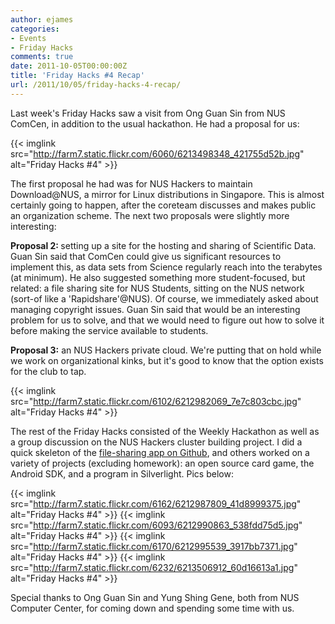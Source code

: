 ```yaml
---
author: ejames
categories:
- Events
- Friday Hacks
comments: true
date: 2011-10-05T00:00:00Z
title: 'Friday Hacks #4 Recap'
url: /2011/10/05/friday-hacks-4-recap/
---
```


Last week's Friday Hacks saw a visit from Ong Guan Sin from NUS ComCen, in addition to the usual hackathon. He had a proposal for us:

{{< imglink src="http://farm7.static.flickr.com/6060/6213498348_421755d52b.jpg" alt="Friday Hacks #4" >}}

The first proposal he had was for NUS Hackers to maintain Download@NUS, a mirror for Linux distributions in Singapore. This is almost certainly going to happen, after the coreteam discusses and makes public an organization scheme. The next two proposals were slightly more interesting:

<strong>Proposal 2: </strong>setting up a site for the hosting and sharing of Scientific Data. Guan Sin said that ComCen could give us significant resources to implement this, as data sets from Science regularly reach into the terabytes (at minimum). He also suggested something more student-focused, but related: a file sharing site for NUS Students, sitting on the NUS network (sort-of like a 'Rapidshare'@NUS). Of course, we immediately asked about managing copyright issues. Guan Sin said that would be an interesting problem for us to solve, and that we would need to figure out how to solve it before making the service available to students.

<strong>Proposal 3:</strong> an NUS Hackers private cloud. We're putting that on hold while we work on organizational kinks, but it's good to know that the option exists for the club to tap.

{{< imglink src="http://farm7.static.flickr.com/6102/6212982069_7e7c803cbc.jpg" alt="Friday Hacks #4" >}}

The rest of the Friday Hacks consisted of the Weekly Hackathon as well as a group discussion on the NUS Hackers cluster building project. I did a quick skeleton of the <a href="https://github.com/shadowsun7/nus-fileshare">file-sharing app on Github</a>, and others worked on a variety of projects (excluding homework): an open source card game, the Android SDK, and a program in Silverlight. Pics below:

{{< imglink src="http://farm7.static.flickr.com/6162/6212987809_41d8999375.jpg" alt="Friday Hacks #4" >}}
{{< imglink src="http://farm7.static.flickr.com/6093/6212990863_538fdd75d5.jpg" alt="Friday Hacks #4" >}}
{{< imglink src="http://farm7.static.flickr.com/6170/6212995539_3917bb7371.jpg" alt="Friday Hacks #4" >}}
{{< imglink src="http://farm7.static.flickr.com/6232/6213506912_60d16613a1.jpg" alt="Friday Hacks #4" >}}

Special thanks to Ong Guan Sin and Yung Shing Gene, both from NUS Computer Center, for coming down and spending some time with us.
